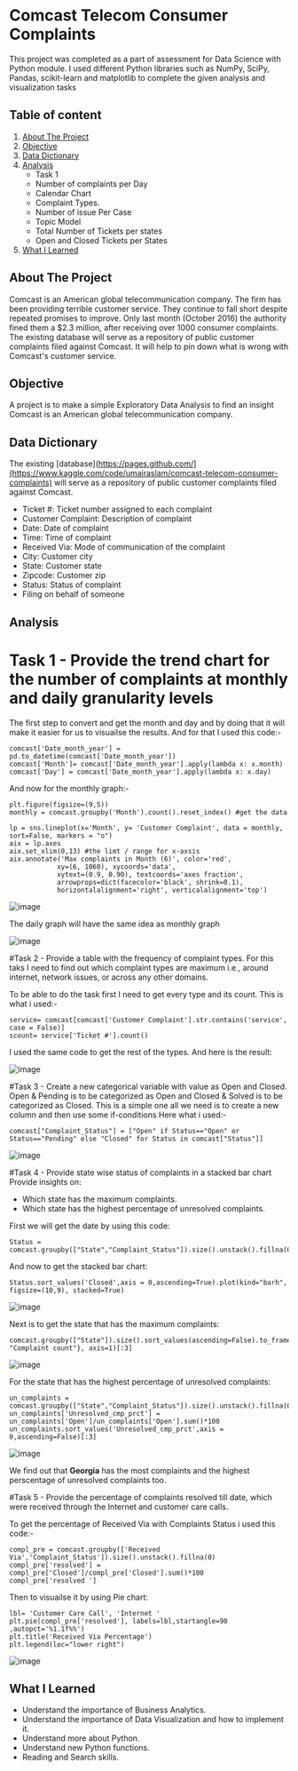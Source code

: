 # Comcast Telecom Consumer Complaints

This project was completed as a part of assessment for Data Science with Python module. I used different Python libraries such as NumPy, SciPy, Pandas, scikit-learn and matplotlib to complete the given analysis and visualization tasks

## Table of content

1. [About The Project](#About-The-Project)
2. [Objective](#Objective)
3. [Data Dictionary](#Data-Dictionary)
4. [Analysis](#Analysis)
    - Task 1
    - Number of complaints per Day
    - Calendar Chart
    - Complaint Types.
    - Number of issue Per Case
    - Topic Model
    - Total Number of Tickets per states
    - Open and Closed Tickets per States
5. [What I Learned](#What-I-Learned)


## About The Project
Comcast is an American global telecommunication company. The firm has been providing terrible 
customer service. They continue to fall short despite repeated promises to improve. Only last month 
(October 2016) the authority fined them a $2.3 million, after receiving over 1000 consumer 
complaints. The existing database will serve as a repository of public customer complaints filed against Comcast. 
It will help to pin down what is wrong with Comcast's customer service. 

## Objective
A project is to make a simple Exploratory Data Analysis to find an insight Comcast is an American global telecommunication company.

## Data Dictionary
The existing [database](https://pages.github.com/](https://www.kaggle.com/code/umairaslam/comcast-telecom-consumer-complaints) will serve as a repository of public customer complaints filed against Comcast.

* Ticket #: Ticket number assigned to each complaint
* Customer Complaint: Description of complaint
* Date: Date of complaint
* Time: Time of complaint
* Received Via: Mode of communication of the complaint
* City: Customer city
* State: Customer state
* Zipcode: Customer zip
* Status: Status of complaint
* Filing on behalf of someone

## Analysis
# Task 1 - Provide the trend chart for the number of complaints at monthly and daily granularity levels
 The first step to convert and get the month and day and by doing that it will make it easier for us to visuailse the results.
 And for that I used this code:-
```
comcast['Date_month_year'] = pd.to_datetime(comcast['Date_month_year']) 
comcast['Month']= comcast['Date_month_year'].apply(lambda x: x.month) 
comcast['Day'] = comcast['Date_month_year'].apply(lambda x: x.day)

```
And now for the monthly graph:-

```
plt.figure(figsize=(9,5))
monthly = comcast.groupby('Month').count().reset_index() #get the data

lp = sns.lineplot(x='Month', y= 'Customer Complaint', data = monthly, sort=False, markers = "o")
aix = lp.axes
aix.set_xlim(0,13) #the limt / range for x-axsis 
aix.annotate('Max complaints in Month (6)', color='red',
            xy=(6, 1060), xycoords='data',
            xytext=(0.9, 0.90), textcoords='axes fraction',
            arrowprops=dict(facecolor='black', shrink=0.1),
            horizontalalignment='right', verticalalignment='top')
```
![image](https://github.com/user-attachments/assets/4778a9ba-00b4-4e89-84a1-13b2e233027f)

The daily graph will have the same idea as monthly graph

![image](https://github.com/user-attachments/assets/867be016-619e-4ef2-bc6c-72364a5831db)

#Task 2 - Provide a table with the frequency of complaint types. 
For this taks I need to find out which complaint types are maximum i.e., around internet, network issues, or across any other 
domains. 

To be able to do the task first I need to get every type and its count.
This is what i used:-
```
service= comcast[comcast['Customer Complaint'].str.contains('service', case = False)]   
scount= service['Ticket #'].count()

```
I used the same code to get the rest of the types.
And here is the result:

![image](https://github.com/user-attachments/assets/e505b765-a989-4f5c-a290-a1ea11be2ff2)

#Task 3 -  Create a new categorical variable with value as Open and Closed. Open & Pending is to be categorized as Open and Closed & Solved is to be categorized as Closed. 
This is a simple one all we need is to create a new column and then use some if-conditions
Here what i used:-
```
comcast["Complaint_Status"] = ["Open" if Status=="Open" or Status=="Pending" else "Closed" for Status in comcast["Status"]]

```
![image](https://github.com/user-attachments/assets/08f2af91-4737-4abf-ba08-05033b13fdda)

#Task 4 - Provide state wise status of complaints in a stacked bar chart
Provide insights on: 
  - Which state has the maximum complaints.
  - Which state has the highest percentage of unresolved complaints.

First we will get the date by using this code:
```
Status = comcast.groupby(["State","Complaint_Status"]).size().unstack().fillna(0)

```
And now to get the stacked bar chart:
```
Status.sort_values('Closed',axis = 0,ascending=True).plot(kind="barh", figsize=(10,9), stacked=True)

```
![image](https://github.com/user-attachments/assets/efd3514d-ff03-456f-ad4c-a54f7e82c52d)

Next is to get the state that has the maximum complaints:
```
comcast.groupby(["State"]).size().sort_values(ascending=False).to_frame().rename({0: "Complaint count"}, axis=1)[:3]
```
![image](https://github.com/user-attachments/assets/edc0cf40-665f-4d3d-891c-3e3c3a6b53c2)

For the state that has the highest percentage of unresolved complaints:

```
un_complaints = comcast.groupby(["State","Complaint_Status"]).size().unstack().fillna(0)
un_complaints['Unresolved_cmp_prct'] = un_complaints['Open']/un_complaints['Open'].sum()*100
un_complaints.sort_values('Unresolved_cmp_prct',axis = 0,ascending=False)[:3]

```

![image](https://github.com/user-attachments/assets/78be8c70-ef8d-459a-a647-4081f128b617)


We find out that **Georgia** has the most complaints and the highest perscentage of unresolved complaints too.

#Task 5 -  Provide the percentage of complaints resolved till date, which were received through the Internet and customer care calls.

To get the percentage of Received Via with Complaints Status i used this code:-
```
compl_pre = comcast.groupby(['Received Via','Complaint_Status']).size().unstack().fillna(0)
compl_pre['resolved'] = compl_pre['Closed']/compl_pre['Closed'].sum()*100
compl_pre['resolved ']

```

Then to visuailse it by using Pie chart:

```
lbl= 'Customer Care Call', 'Internet ' 
plt.pie(compl_pre['resolved'], labels=lbl,startangle=90 ,autopct='%1.1f%%')
plt.title('Received Via Percentage')
plt.legend(loc="lower right")

```

![image](https://github.com/user-attachments/assets/a2f44eb9-458c-4f58-8648-b0146428da9f)

## What I Learned
- Understand the importance of Business Analytics.
- Understand the importance of Data Visualization and how to implement it.
- Understand more about Python.
- Understand new Python functions.
- Reading and Search skills.


